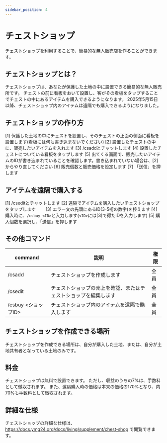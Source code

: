 ```yaml
---
sidebar_position: 4
---
```


# チェストショップ

チェストショップを利用することで、簡易的な無人販売店を作ることができます。

## チェストショップとは？

チェストショップは、あなたが保護した土地の中に設置できる簡易的な無人販売所です。
チェストの前に看板をおいて設置し、客がその看板をタップすることでチェストの中にあるアイテムを購入できるようになります。
2025年5月15日以降、チェストショップ内のアイテムは遠隔でも購入できるようになりました。

## チェストショップの作り方

[1] 保護した土地の中にチェストを設置し、そのチェストの正面の側面に看板を設置します(看板には何も書き込まないでください)
[2] 設置したチェストの中に、販売したいアイテムを入れます
[3] /csaddとチャットします
[4] 設置したチェストについている看板をタップします
[5] 出てくる画面で、販売したいアイテムのIDが書き込まれていることを確認します。書き込まれていない場合は、[2]からやり直してください
[6] 販売個数と販売価格を設定します
[7] 「送信」を押します

## アイテムを遠隔で購入する

[1] /cseditとチャットします
[2] 遠隔でアイテムを購入したいチェストショップをタップします　　
[3] エラー文の先頭にあるID(3-5桁の数字)を控えます
[4] 購入時に、`/csbuy <ID>`と入力します(`<ID>`には[3]で得たIDを入力します)
[5] 購入個数を選択し、「送信」を押します

## その他コマンド

| command           | 説明                               | 権限 |
|-------------------|----------------------------------|----|
| /csadd            | チェストショップを作成します                   | 全員 |
| /csedit           | チェストショップの売上を確認、またはチェストショップを編集します | 全員 |
| /csbuy \<ショップID\> | チェストショップ内のアイテムを遠隔で購入します          | 全員 |

## チェストショップを作成できる場所

チェストショップを作成できる場所は、自分が購入した土地、または、自分が土地共有者となっている土地のみです。

## 料金

チェストショップは無料で設置できます。
ただし、収益のうちの7\%は、手数料として徴収されます。
また、遠隔購入時の価格は本来の価格の170\%となり、内70\%も手数料として徴収されます。

## 詳細な仕様

チェストショップの詳細な仕様は、　https://docs.ymg24.org/docs/living/supplement/chest-shop で閲覧できます。
